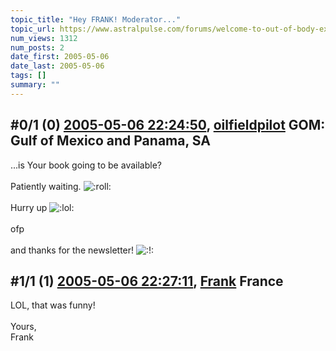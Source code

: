 ```yaml
---
topic_title: "Hey FRANK! Moderator..."
topic_url: https://www.astralpulse.com/forums/welcome-to-out-of-body-experiences!/hey-frank%21-moderator
num_views: 1312
num_posts: 2
date_first: 2005-05-06
date_last: 2005-05-06
tags: []
summary: ""
---
```


## \#0/1 (0) [2005-05-06 22:24:50](https://www.astralpulse.com/forums/index.php?msg=163476), [oilfieldpilot](https://www.astralpulse.com/forums/profile/?u=8631) GOM: Gulf of Mexico and Panama, SA ##
<section>
...is Your book going to be available?
<br>
<br>
Patiently waiting.
<img alt=":roll:" class="smiley" src="https://www.astralpulse.com/forums/Smileys/fugue/rolleyes.png" title="Roll Eyes"/>
<br>
<br>
Hurry up
<img alt=":lol:" class="smiley" src="https://www.astralpulse.com/forums/Smileys/fugue/cheesy.png" title="Cheesy"/>
<br>
<br>
ofp
<br>
<br>
and thanks for the newsletter!
<img alt=":!:" class="smiley" src="https://www.astralpulse.com/forums/Smileys/fugue/smiley.png" title="Smiley"/>
</section>

## \#1/1 (1) [2005-05-06 22:27:11](https://www.astralpulse.com/forums/index.php?msg=163477), [Frank](https://www.astralpulse.com/forums/profile/?u=359) France ##
<section>
LOL, that was funny!
<br>
<br>
Yours,
<br>
Frank
</section>